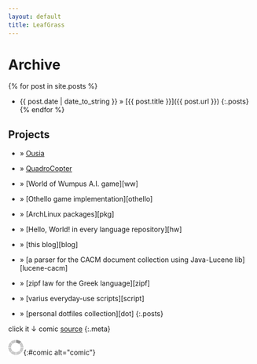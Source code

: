 ```yaml
---
layout: default
title: LeafGrass
---
```

Archive
=======
{% for post in site.posts %}
* <span>{{ post.date | date_to_string }}</span> &#187; [{{ post.title }}]({{ post.url }})
{:.posts}
{% endfor %}

Projects
--------
* &#187; [Ousia][os]
* &#187; [QuadroCopter][qc]
* &#187; [World of Wumpus A.I. game][ww]
* &#187; [Othello game implementation][othello]
* &#187; [ArchLinux packages][pkg]
* &#187; [Hello, World! in every language repository][hw]
* &#187; [this blog][blog]
* &#187; [a parser for the CACM document collection using Java-Lucene lib][lucene-cacm]
* &#187; [zipf law for the Greek language][zipf]
* &#187; [varius everyday-use scripts][script]
* &#187; [personal dotfiles collection][dot]
{:.posts}

  [os]: http://github.com/LeafGrass/ousia
  [qc]: http://github.com/librae8226/QuadroCopter

click it ↓ comic [source]()
{:.meta}
<script type="text/javascript" src="/scripts/comic.js"></script>
![loading](/images/load.gif "downloading"){:#comic alt="comic"}
